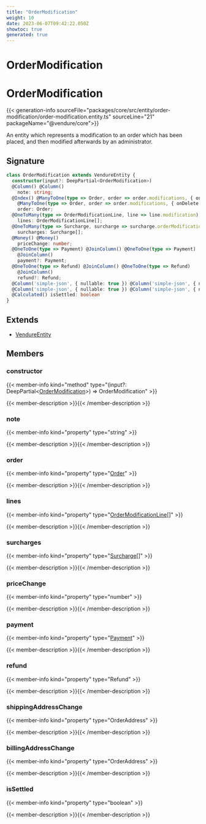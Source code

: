 ```yaml
---
title: "OrderModification"
weight: 10
date: 2023-06-07T09:42:22.050Z
showtoc: true
generated: true
---
```

<!-- This file was generated from the Vendure source. Do not modify. Instead, re-run the "docs:build" script -->

# OrderModification
<div class="symbol">


# OrderModification

{{< generation-info sourceFile="packages/core/src/entity/order-modification/order-modification.entity.ts" sourceLine="21" packageName="@vendure/core">}}

An entity which represents a modification to an order which has been placed, and
then modified afterwards by an administrator.

## Signature

```TypeScript
class OrderModification extends VendureEntity {
  constructor(input?: DeepPartial<OrderModification>)
  @Column() @Column()
    note: string;
  @Index() @ManyToOne(type => Order, order => order.modifications, { onDelete: 'CASCADE' }) @Index()
    @ManyToOne(type => Order, order => order.modifications, { onDelete: 'CASCADE' })
    order: Order;
  @OneToMany(type => OrderModificationLine, line => line.modification) @OneToMany(type => OrderModificationLine, line => line.modification)
    lines: OrderModificationLine[];
  @OneToMany(type => Surcharge, surcharge => surcharge.orderModification) @OneToMany(type => Surcharge, surcharge => surcharge.orderModification)
    surcharges: Surcharge[];
  @Money() @Money()
    priceChange: number;
  @OneToOne(type => Payment) @JoinColumn() @OneToOne(type => Payment)
    @JoinColumn()
    payment?: Payment;
  @OneToOne(type => Refund) @JoinColumn() @OneToOne(type => Refund)
    @JoinColumn()
    refund?: Refund;
  @Column('simple-json', { nullable: true }) @Column('simple-json', { nullable: true }) shippingAddressChange: OrderAddress;
  @Column('simple-json', { nullable: true }) @Column('simple-json', { nullable: true }) billingAddressChange: OrderAddress;
  @Calculated() isSettled: boolean
}
```
## Extends

 * <a href='/typescript-api/entities/vendure-entity#vendureentity'>VendureEntity</a>


## Members

### constructor

{{< member-info kind="method" type="(input?: DeepPartial&#60;<a href='/typescript-api/entities/order-modification#ordermodification'>OrderModification</a>&#62;) => OrderModification"  >}}

{{< member-description >}}{{< /member-description >}}

### note

{{< member-info kind="property" type="string"  >}}

{{< member-description >}}{{< /member-description >}}

### order

{{< member-info kind="property" type="<a href='/typescript-api/entities/order#order'>Order</a>"  >}}

{{< member-description >}}{{< /member-description >}}

### lines

{{< member-info kind="property" type="<a href='/typescript-api/entities/order-line-reference#ordermodificationline'>OrderModificationLine</a>[]"  >}}

{{< member-description >}}{{< /member-description >}}

### surcharges

{{< member-info kind="property" type="<a href='/typescript-api/entities/surcharge#surcharge'>Surcharge</a>[]"  >}}

{{< member-description >}}{{< /member-description >}}

### priceChange

{{< member-info kind="property" type="number"  >}}

{{< member-description >}}{{< /member-description >}}

### payment

{{< member-info kind="property" type="<a href='/typescript-api/entities/payment#payment'>Payment</a>"  >}}

{{< member-description >}}{{< /member-description >}}

### refund

{{< member-info kind="property" type="Refund"  >}}

{{< member-description >}}{{< /member-description >}}

### shippingAddressChange

{{< member-info kind="property" type="OrderAddress"  >}}

{{< member-description >}}{{< /member-description >}}

### billingAddressChange

{{< member-info kind="property" type="OrderAddress"  >}}

{{< member-description >}}{{< /member-description >}}

### isSettled

{{< member-info kind="property" type="boolean"  >}}

{{< member-description >}}{{< /member-description >}}


</div>
